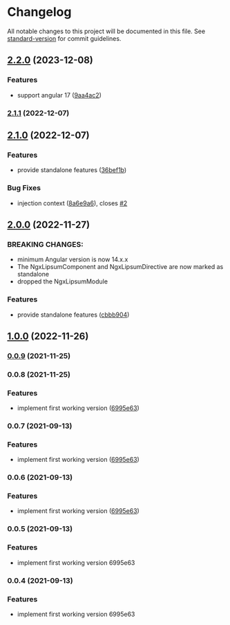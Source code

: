 # Changelog

All notable changes to this project will be documented in this file. See [standard-version](https://github.com/conventional-changelog/standard-version) for commit guidelines.

## [2.2.0](https://github.com/d-koppenhagen/ngx-lipsum/compare/v2.1.1...v2.2.0) (2023-12-08)

### Features

- support angular 17 ([9aa4ac2](https://github.com/d-koppenhagen/ngx-lipsum/commit/9aa4ac2b7c48d58d13f0f2e16c533a73d123897c))

### [2.1.1](https://github.com/d-koppenhagen/ngx-lipsum/compare/v2.1.0...v2.1.1) (2022-12-07)

## [2.1.0](https://github.com/d-koppenhagen/ngx-lipsum/compare/v0.0.8...v2.1.0) (2022-12-07)

### Features

- provide standalone features ([36bef1b](https://github.com/d-koppenhagen/ngx-lipsum/commit/36bef1b260b3985c191f564b5a00896308a366bf))

### Bug Fixes

- injection context ([8a6e9a6](https://github.com/d-koppenhagen/ngx-lipsum/commit/8a6e9a6f1cabdf402c1312124b919bfc8206e5ab)), closes [#2](https://github.com/d-koppenhagen/ngx-lipsum/issues/2)

## [2.0.0](https://github.com/d-koppenhagen/ngx-lipsum/compare/v1.0.0...v2.0.0) (2022-11-27)

### BREAKING CHANGES:

- minimum Angular version is now 14.x.x
- The NgxLipsumComponent and NgxLipsumDirective are now marked as standalone
- dropped the NgxLipsumModule

### Features

- provide standalone features ([cbbb904](https://github.com/d-koppenhagen/ngx-lipsum/commit/cbbb90430df93512dff70a620d50bb9980a1249d))

## [1.0.0](https://github.com/d-koppenhagen/ngx-lipsum/compare/v0.0.8...v1.0.0) (2022-11-26)

### [0.0.9](https://github.com/d-koppenhagen/ngx-lipsum/compare/v0.0.8...v0.0.9) (2021-11-25)

### 0.0.8 (2021-11-25)

### Features

- implement first working version ([6995e63](https://github.com/d-koppenhagen/ngx-lipsum/commit/6995e63e46acfd26ae5d0b34eb81ea0b529fbf67))

### 0.0.7 (2021-09-13)

### Features

- implement first working version ([6995e63](https://github.com/d-koppenhagen/ngx-lipsum/commit/6995e63e46acfd26ae5d0b34eb81ea0b529fbf67))

### 0.0.6 (2021-09-13)

### Features

- implement first working version ([6995e63](https://github.com/d-koppenhagen/ngx-lipsum/commit/6995e63e46acfd26ae5d0b34eb81ea0b529fbf67))

### 0.0.5 (2021-09-13)

### Features

- implement first working version 6995e63

### 0.0.4 (2021-09-13)

### Features

- implement first working version 6995e63
